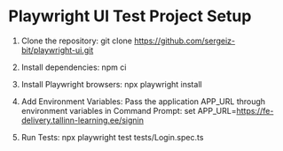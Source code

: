# Playwright UI Test Project Setup

1. Clone the repository:
   git clone https://github.com/sergeiz-bit/playwright-ui.git

2. Install dependencies:
   npm ci
  
3. Install Playwright browsers:
   npx playwright install 

4. Add Environment Variables:
   Pass the application APP_URL through environment variables in Command Prompt:
   set APP_URL=https://fe-delivery.tallinn-learning.ee/signin

5. Run Tests:
   npx playwright test tests/Login.spec.ts
  
